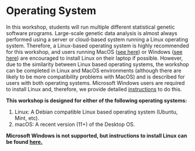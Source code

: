 # Operating System 

In this workshop, students will run multiple different statistical genetic software programs.  Large-scale genetic data analysis is almost always performed using a server or cloud-based system running a Linux operating system. Therefore, a Linux-based operating system is highly recommended for this workshop, and users running MacOS ([see here](https://ubuntu.com/tutorials/create-a-usb-stick-on-macos#1-overview)) or Windows ([see here](https://learn.microsoft.com/en-us/windows/wsl/install))
are encouraged to install Linux on their laptop if possible. However, due to the similarity between Linux based operating systems, the workshop can be completed in Linux and MacOS environments (although there are likely to be more compatibility problems with MacOS) and is described for users with both operating systems. Microsoft Windows users are required to install Linux and, therefore, we provide detailed [instructions](misc_linux.md) to do this. 


**This workshop is designed for either of the following operating systems:** 

1. Linux: A Debian compatible Linux based operating system (Ubuntu, Mint, etc).  
2. macOS: A recent version (11+) of the Desktop OS. 

**Microsoft Windows is not supported, but instructions to install Linux can be found [here.](misc_linux.md)**




